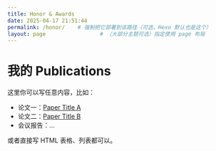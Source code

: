 ```yaml
---
title: Honor & Awards
date: 2025-04-17 21:51:44
permalink: /honor/    # 强制把它部署到该路径（可选，Hexo 默认也是这个）
layout: page                 # （大部分主题可选）指定使用 page 布局
---
```


# 我的 Publications

这里你可以写任意内容，比如：

- 论文一：[Paper Title A](https://example.com/a)  
- 论文二：[Paper Title B](https://example.com/b)  
- 会议报告：…

或者直接写 HTML 表格、列表都可以。